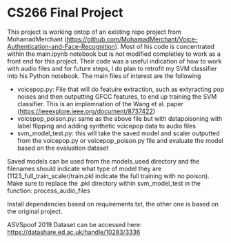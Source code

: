 # CS266 Final Project
This project is working ontop of an existing repo project from MohamadMerchant (https://github.com/MohamadMerchant/Voice-Authentication-and-Face-Recognition). Most of his code is concentrated within the main.ipynb notebook but is not modified completley to work as a front end for this project. Their code was a useful indication of how to work with audio files and for future steps, I do plan to retrofit my SVM classifier into his Python notebook. The main files of interest are the following
* voicepop.py: File that will do featuire extraction, such as extyracting pop noises and then outputting GFCC features, to end up training the SVM classifier. This is an implemnation of the Wang et al. paper (https://ieeexplore.ieee.org/document/8737422)
* voicepop_poison.py: same as the above file but with datapoisoning with label flipping and adding synthetic voicepop data to audio files
* svm_model_test.py: this will take the saved model and scaler outputted from the voicepop.py or voicepop_poison.py file and evaluate the model based on the evaluation dataset

Saved models can be used from the models_used directory and the filenames should indicate what type of model they are (1123_full_train_scaler/train.pkl indicate the full training with no poison). Make sure to replace the .pkl directory within svm_model_test in the function: process_audio_files

Install dependencies based on requirements.txt, the other one is based on the original project.

ASVSpoof 2019 Dataset can be accessed here: https://datashare.ed.ac.uk/handle/10283/3336